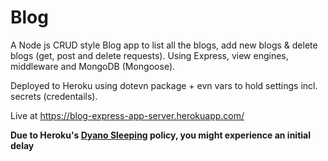 # Blog
A Node js CRUD style Blog app to list all the blogs, add new blogs & delete blogs (get, post and delete requests). Using Express, view engines, middleware and MongoDB (Mongoose).

Deployed to Heroku using dotevn package + evn vars to hold settings incl. secrets (credentails).

Live at https://blog-express-app-server.herokuapp.com/

__Due to Heroku's [Dyano Sleeping](https://devcenter.heroku.com/articles/free-dyno-hours#dyno-sleeping) policy, you might experience an initial delay__
